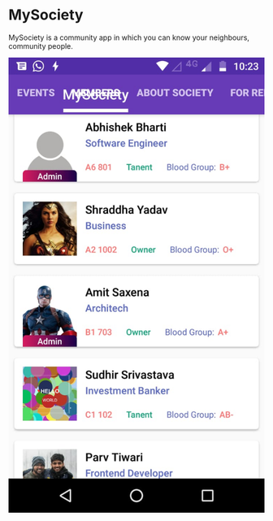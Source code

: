 # MySociety
MySociety is a community app in which you can know your neighbours, community people.

![alt text](https://github.com/abhishekBhartiProjects/MySociety/blob/master/mysociety.jpeg)
